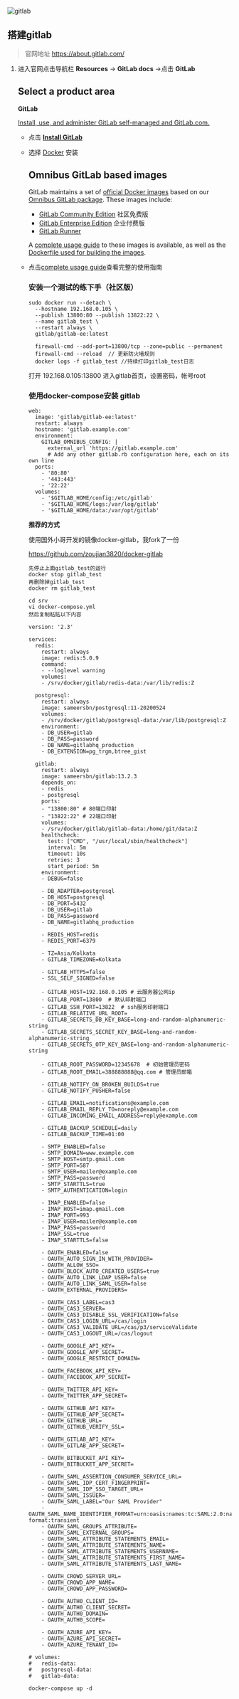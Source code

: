 ![gitlab](https://docs.gitlab.com/assets/images/docs-gitlab.svg)

## 搭建gitlab 

> 官网地址 https://about.gitlab.com/

1. 进入官网点击导航栏 **Resources** -> **GitLab docs** ->点击 **GitLab**   

   ## Select a product area

    **GitLab**   

   [ Install, use, and administer GitLab self-managed and GitLab.com.](https://docs.gitlab.com/ee/README.html)

   - 点击 [**Install GitLab**](https://about.gitlab.com/install/)

   - 选择  [Docker](https://docs.gitlab.com/ee/install/docker.html) 安装 

     

     ## Omnibus GitLab based images

     GitLab maintains a set of [official Docker images](https://hub.docker.com/u/gitlab) based on our [Omnibus GitLab package](https://docs.gitlab.com/omnibus/README.html). These images include:

     - [GitLab Community Edition](https://hub.docker.com/r/gitlab/gitlab-ce/)  社区免费版
     - [GitLab Enterprise Edition](https://hub.docker.com/r/gitlab/gitlab-ee/) 企业付费版
     - [GitLab Runner](https://hub.docker.com/r/gitlab/gitlab-runner/)

     A [complete usage guide](https://docs.gitlab.com/omnibus/docker/) to these images is available, as well as the [Dockerfile used for building the images](https://gitlab.com/gitlab-org/omnibus-gitlab/tree/master/docker).

   - 点击[complete usage guide](https://docs.gitlab.com/omnibus/docker/)查看完整的使用指南
   
     ### 安装一个测试的练下手（社区版）
   
     ```
     sudo docker run --detach \
       --hostname 192.168.0.105 \
       --publish 13800:80 --publish 13822:22 \
       --name gitlab_test \
       --restart always \
       gitlab/gitlab-ee:latest
       
       firewall-cmd --add-port=13800/tcp --zone=public --permanent
       firewall-cmd --reload  // 更新防火墙规则
       docker logs -f gitlab_test //持续打印gitlab_test日志
     ```
   
     打开 192.168.0.105:13800 进入gitlab首页，设置密码，帐号root
   
     ### 使用docker-compose安装 gitlab
   
     ```
     web:
       image: 'gitlab/gitlab-ee:latest'
       restart: always
       hostname: 'gitlab.example.com'
       environment:
         GITLAB_OMNIBUS_CONFIG: |
           external_url 'https://gitlab.example.com'
           # Add any other gitlab.rb configuration here, each on its own line
       ports:
         - '80:80'
         - '443:443'
         - '22:22'
       volumes:
         - '$GITLAB_HOME/config:/etc/gitlab'
         - '$GITLAB_HOME/logs:/var/log/gitlab'
         - '$GITLAB_HOME/data:/var/opt/gitlab'
     ```
   
     **推荐的方式**
   
     使用国外小哥开发的镜像docker-gitlab，我fork了一份
   
     https://github.com/zoujian3820/docker-gitlab
   
     ```
     先停止上面gitlab_test的运行
     docker stop gitlab_test
     再删除掉gitlab_test
     docker rm gitlab_test
     
     cd srv
     vi docker-compose.yml
     然后复制粘贴以下内容
     ```
   
     ```
     version: '2.3'
     
     services:
       redis:
         restart: always
         image: redis:5.0.9
         command:
         - --loglevel warning
         volumes:
         - /srv/docker/gitlab/redis-data:/var/lib/redis:Z
     
       postgresql:
         restart: always
         image: sameersbn/postgresql:11-20200524
         volumes:
         - /srv/docker/gitlab/postgresql-data:/var/lib/postgresql:Z
         environment:
         - DB_USER=gitlab
         - DB_PASS=password
         - DB_NAME=gitlabhq_production
         - DB_EXTENSION=pg_trgm,btree_gist
     
       gitlab:
         restart: always
         image: sameersbn/gitlab:13.2.3
         depends_on:
         - redis
         - postgresql
         ports:
         - "13800:80" # 80端口印射
         - "13822:22" # 22端口印射
         volumes:
         - /srv/docker/gitlab/gitlab-data:/home/git/data:Z
         healthcheck:
           test: ["CMD", "/usr/local/sbin/healthcheck"]
           interval: 5m
           timeout: 10s
           retries: 3
           start_period: 5m
         environment:
         - DEBUG=false
     
         - DB_ADAPTER=postgresql
         - DB_HOST=postgresql
         - DB_PORT=5432
         - DB_USER=gitlab
         - DB_PASS=password
         - DB_NAME=gitlabhq_production
     
         - REDIS_HOST=redis
         - REDIS_PORT=6379
     
         - TZ=Asia/Kolkata
         - GITLAB_TIMEZONE=Kolkata
     
         - GITLAB_HTTPS=false
         - SSL_SELF_SIGNED=false
     
         - GITLAB_HOST=192.168.0.105 # 云服务器公网ip
         - GITLAB_PORT=13800  # 默认印射端口
         - GITLAB_SSH_PORT=13822  # ssh服务印射端口
         - GITLAB_RELATIVE_URL_ROOT=
         - GITLAB_SECRETS_DB_KEY_BASE=long-and-random-alphanumeric-string
         - GITLAB_SECRETS_SECRET_KEY_BASE=long-and-random-alphanumeric-string
         - GITLAB_SECRETS_OTP_KEY_BASE=long-and-random-alphanumeric-string
     
         - GITLAB_ROOT_PASSWORD=12345678  # 初始管理员密码
         - GITLAB_ROOT_EMAIL=388888888@qq.com # 管理员邮箱
     
         - GITLAB_NOTIFY_ON_BROKEN_BUILDS=true
         - GITLAB_NOTIFY_PUSHER=false
     
         - GITLAB_EMAIL=notifications@example.com
         - GITLAB_EMAIL_REPLY_TO=noreply@example.com
         - GITLAB_INCOMING_EMAIL_ADDRESS=reply@example.com
     
         - GITLAB_BACKUP_SCHEDULE=daily
         - GITLAB_BACKUP_TIME=01:00
     
         - SMTP_ENABLED=false
         - SMTP_DOMAIN=www.example.com
         - SMTP_HOST=smtp.gmail.com
         - SMTP_PORT=587
         - SMTP_USER=mailer@example.com
         - SMTP_PASS=password
         - SMTP_STARTTLS=true
         - SMTP_AUTHENTICATION=login
     
         - IMAP_ENABLED=false
         - IMAP_HOST=imap.gmail.com
         - IMAP_PORT=993
         - IMAP_USER=mailer@example.com
         - IMAP_PASS=password
         - IMAP_SSL=true
         - IMAP_STARTTLS=false
     
         - OAUTH_ENABLED=false
         - OAUTH_AUTO_SIGN_IN_WITH_PROVIDER=
         - OAUTH_ALLOW_SSO=
         - OAUTH_BLOCK_AUTO_CREATED_USERS=true
         - OAUTH_AUTO_LINK_LDAP_USER=false
         - OAUTH_AUTO_LINK_SAML_USER=false
         - OAUTH_EXTERNAL_PROVIDERS=
     
         - OAUTH_CAS3_LABEL=cas3
         - OAUTH_CAS3_SERVER=
         - OAUTH_CAS3_DISABLE_SSL_VERIFICATION=false
         - OAUTH_CAS3_LOGIN_URL=/cas/login
         - OAUTH_CAS3_VALIDATE_URL=/cas/p3/serviceValidate
         - OAUTH_CAS3_LOGOUT_URL=/cas/logout
     
         - OAUTH_GOOGLE_API_KEY=
         - OAUTH_GOOGLE_APP_SECRET=
         - OAUTH_GOOGLE_RESTRICT_DOMAIN=
     
         - OAUTH_FACEBOOK_API_KEY=
         - OAUTH_FACEBOOK_APP_SECRET=
     
         - OAUTH_TWITTER_API_KEY=
         - OAUTH_TWITTER_APP_SECRET=
     
         - OAUTH_GITHUB_API_KEY=
         - OAUTH_GITHUB_APP_SECRET=
         - OAUTH_GITHUB_URL=
         - OAUTH_GITHUB_VERIFY_SSL=
     
         - OAUTH_GITLAB_API_KEY=
         - OAUTH_GITLAB_APP_SECRET=
     
         - OAUTH_BITBUCKET_API_KEY=
         - OAUTH_BITBUCKET_APP_SECRET=
     
         - OAUTH_SAML_ASSERTION_CONSUMER_SERVICE_URL=
         - OAUTH_SAML_IDP_CERT_FINGERPRINT=
         - OAUTH_SAML_IDP_SSO_TARGET_URL=
         - OAUTH_SAML_ISSUER=
         - OAUTH_SAML_LABEL="Our SAML Provider"
         - OAUTH_SAML_NAME_IDENTIFIER_FORMAT=urn:oasis:names:tc:SAML:2.0:nameid-format:transient
         - OAUTH_SAML_GROUPS_ATTRIBUTE=
         - OAUTH_SAML_EXTERNAL_GROUPS=
         - OAUTH_SAML_ATTRIBUTE_STATEMENTS_EMAIL=
         - OAUTH_SAML_ATTRIBUTE_STATEMENTS_NAME=
         - OAUTH_SAML_ATTRIBUTE_STATEMENTS_USERNAME=
         - OAUTH_SAML_ATTRIBUTE_STATEMENTS_FIRST_NAME=
         - OAUTH_SAML_ATTRIBUTE_STATEMENTS_LAST_NAME=
     
         - OAUTH_CROWD_SERVER_URL=
         - OAUTH_CROWD_APP_NAME=
         - OAUTH_CROWD_APP_PASSWORD=
     
         - OAUTH_AUTH0_CLIENT_ID=
         - OAUTH_AUTH0_CLIENT_SECRET=
         - OAUTH_AUTH0_DOMAIN=
         - OAUTH_AUTH0_SCOPE=
     
         - OAUTH_AZURE_API_KEY=
         - OAUTH_AZURE_API_SECRET=
         - OAUTH_AZURE_TENANT_ID=
     
     # volumes:
     #   redis-data: 
     #   postgresql-data: 
     #   gitlab-data: 
     
     ```
   
     ```
     docker-compose up -d
     ```
   
     